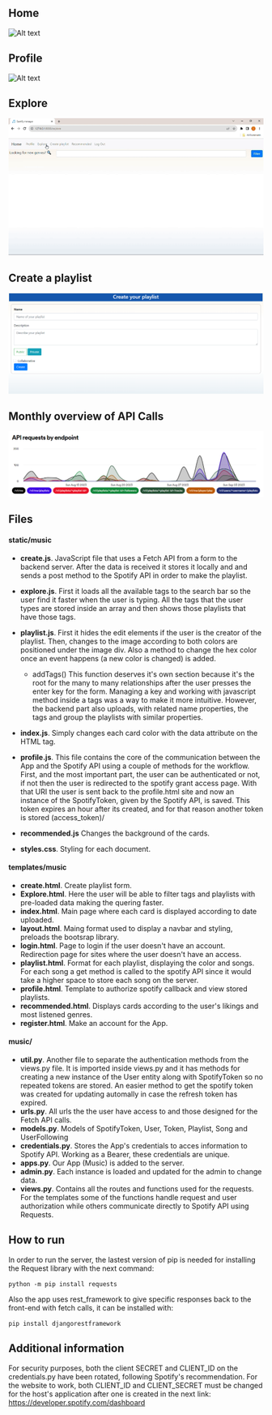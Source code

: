 ## Home
![Alt text](screenshots/Home.gif?raw=true "Home page")

## Profile
![Alt text](screenshots/Profile.gif?raw=true "Profile page")

## Explore 
![Alt text](screenshots/Explore.gif?raw=true "Explore page")

## Create a playlist
![Alt text](screenshots/Create.PNG?raw=true "Explore page")

## Monthly overview of API Calls
![Alt text](image.png)


## Files
#### static/music
- **create.js**. JavaScript file that uses a Fetch API from a form to the backend server. After the data is received it stores it locally and and sends a post method to the Spotify API in order to make the playlist.
- **explore.js**. First it loads all the available tags to the search bar so the user find it faster when the user is typing. All the tags that the user types are stored inside an array and then shows those playlists that have those tags.
- **playlist.js**. First it hides the edit elements if the user is the creator of the playlist. Then, changes to the image according to both colors are positioned under the image div. Also a method to change the hex color once an event happens (a new color is changed) is added. 
	- addTags() This function deserves it's own section because it's the root for the many to many relationships after the user presses the enter key for the form. Managing a key and working with javascript method inside a tags was a way to make it more intuitive. However, the backend part also uploads, with related name properties, the tags and group the playlists with similar properties.
- **index.js**. Simply changes each card color with the data attribute on the HTML tag.
- **profile.js**. This file contains the core of the communication between the App and the Spotify API using a couple of methods for the workflow. First, and the most important part, the user can be authenticated or not, if not then the user is redirected to the spotify grant access page. With that URI the user is sent back to the profile.html site and now an instance of the SpotifyToken, given by the Spotify API, is saved. This token expires an hour after its created, and for that reason another token is stored (access_token)/
	
- **recommended.js** Changes the background of the cards.
- **styles.css**. Styling for each document.
#### templates/music
- **create.html**. Create playlist form.
- **Explore.html**. Here the user will be able to filter tags and playlists with pre-loaded data making the quering faster.
- **index.html**. Main page where each card is displayed according to date uploaded.
- **layout.html**. Maing format used to display a navbar and styling, preloads the bootsrap library.
- **login.html**. Page to login if the user doesn't have an account. Redirection page for sites where the user doesn't have an access.
- **playlist.html**. Format for each playlist, displaying the color and songs. For each song a get method is called to the spotify API since it would take a higher space to store each song on the server.
- **profile.html**. Template to authorize spotify callback and view stored playlists.
- **recommended.html**. Displays cards according to the user's likings and most listened genres.
- **register.html**. Make an account for the App.
#### music/
- **util.py**. Another file to separate the authentication methods from the views.py file. It is imported inside views.py and it has methods for creating a new instance of the User entity along with SpotifyToken so no repeated tokens are stored. An easier method to get the spotify token was created for updating automally in case the refresh token has expired.
- **urls.py**. All urls the the user have access to and those designed for the Fetch API calls.
- **models.py**. Models of SpotifyToken, User, Token, Playlist, Song and UserFollowing
- **credentials.py**. Stores the App's credentials to acces information to Spotify API. Working as a Bearer, these credentials are unique.
- **apps.py**. Our App (Music) is added to the server.
- **admin.py**. Each instance is loaded and updated for the admin to change data.
- **views.py**. Contains all the routes and functions used for the requests. For the templates some of the functions handle request and user authorization while others communicate directly to Spotify API using Requests.
## How to run
In order to run the server, the lastest version of pip is needed for installing the Request library with the next command:
```
python -m pip install requests
```
Also the app uses rest_framework to give specific responses back to the front-end with fetch calls, it can be installed with:
```
pip install djangorestframework
```

## Additional information
For security purposes, both the client SECRET and CLIENT_ID on the credentials.py have been rotated, following Spotify's recommendation. For the website to work, both CLIENT_ID and CLIENT_SECRET must be changed for the host's application after one is created in the next link: https://developer.spotify.com/dashboard
